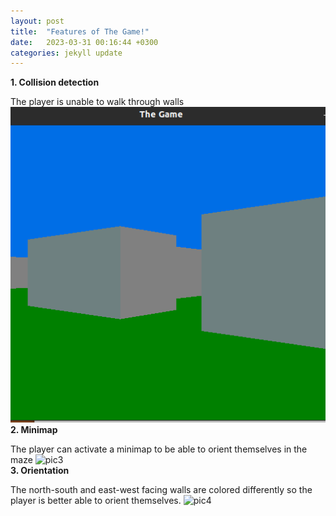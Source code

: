 ```yaml
---
layout: post
title:  "Features of The Game!"
date:   2023-03-31 00:16:44 +0300
categories: jekyll update
---
```


<b>1. Collision detection</b>

The player is unable to walk through walls
![pic2](../images/pic4.png)   
<b>2. Minimap</b>

The player can activate a minimap to be able to orient themselves in the maze
![pic3](../images/)   
<b>3. Orientation</b>

The north-south and east-west facing walls are colored differently so the player is better able to orient themselves.
![pic4](../images/)

